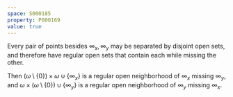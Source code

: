 ```yaml
---
space: S000185
property: P000169
value: true
---
```


Every pair of points besides $\infty_x,\infty_y$ may be separated by disjoint
open sets, and therefore have regular open sets that contain each while missing
the other.

Then $(\omega\setminus \{0\})\times\omega\cup\{\infty_x\}$ is a regular open
neighborhood of $\infty_x$ missing $\infty_y$, and
$\omega\times(\omega\setminus \{0\})\cup\{\infty_y\}$ is a regular open
neighborhood of $\infty_y$ missing $\infty_x$.
